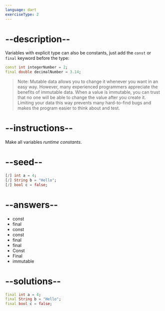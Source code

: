 ```yaml
---
language: dart
exerciseType: 2
---
```


# --description--

Variables with explicit type can also be constants, just add the `const` or `final` keyword before the type:
```dart
const int integerNumber = 2;
final double decimalNumber = 3.14;
```

> Note: Mutable data allows you to change it whenever you want in an easy way. However, many experienced programmers appreciate the benefits of immutable data. When a value is immutable, you can trust that no one will be able to change the value after you create it. Limiting your data this way prevents many hard-to-find bugs and makes the program easier to think about and test.

# --instructions--

Make all variables _runtime constants_.

# --seed--

```dart
[/] int a = 4;
[/] String b = "Hello";
[/] bool c = false;
```

# --answers--

- const
- final
- const
- const
- final
- final
- Const
- Final
- immutable

# --solutions--

```dart
final int a = 4;
final String b = "Hello";
final bool c = false;
```
